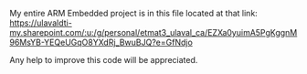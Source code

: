 My entire ARM Embedded project is in this file located at that link:
https://ulavaldti-my.sharepoint.com/:u:/g/personal/etmat3_ulaval_ca/EZXa0yuimA5PgKggnM96MsYB-YEQeUGqO8YXdRj_BwuBJQ?e=GfNdjo

Any help to improve this code will be appreciated.
